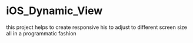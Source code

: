 # iOS_Dynamic_View
this project helps to create responsive his to adjust to different screen size all in a programmatic fashion 
